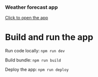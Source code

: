 ### Weather forecast app

[Click to open the app](https://react-adventure.github.io/weather-forecast-frontend/)
# Build and run the app
Run code locally: 
`npm run dev`

Build bundle:
`npm run build`

Deploy the app:
`npm run deploy`